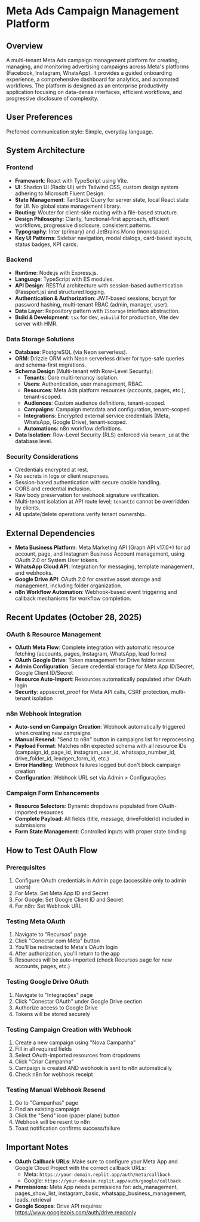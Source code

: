 # Meta Ads Campaign Management Platform

## Overview
A multi-tenant Meta Ads campaign management platform for creating, managing, and monitoring advertising campaigns across Meta's platforms (Facebook, Instagram, WhatsApp). It provides a guided onboarding experience, a comprehensive dashboard for analytics, and automated workflows. The platform is designed as an enterprise productivity application focusing on data-dense interfaces, efficient workflows, and progressive disclosure of complexity.

## User Preferences
Preferred communication style: Simple, everyday language.

## System Architecture

### Frontend
- **Framework**: React with TypeScript using Vite.
- **UI**: Shadcn UI (Radix UI) with Tailwind CSS, custom design system adhering to Microsoft Fluent Design.
- **State Management**: TanStack Query for server state, local React state for UI. No global state management library.
- **Routing**: Wouter for client-side routing with a file-based structure.
- **Design Philosophy**: Clarity, functional-first approach, efficient workflows, progressive disclosure, consistent patterns.
- **Typography**: Inter (primary) and JetBrains Mono (monospace).
- **Key UI Patterns**: Sidebar navigation, modal dialogs, card-based layouts, status badges, KPI cards.

### Backend
- **Runtime**: Node.js with Express.js.
- **Language**: TypeScript with ES modules.
- **API Design**: RESTful architecture with session-based authentication (Passport.js) and structured logging.
- **Authentication & Authorization**: JWT-based sessions, bcrypt for password hashing, multi-tenant RBAC (admin, manager, user).
- **Data Layer**: Repository pattern with `IStorage` interface abstraction.
- **Build & Development**: `tsx` for dev, `esbuild` for production, Vite dev server with HMR.

### Data Storage Solutions
- **Database**: PostgreSQL (via Neon serverless).
- **ORM**: Drizzle ORM with Neon serverless driver for type-safe queries and schema-first migrations.
- **Schema Design** (Multi-tenant with Row-Level Security):
    - **Tenants**: Core multi-tenancy isolation.
    - **Users**: Authentication, user management, RBAC.
    - **Resources**: Meta Ads platform resources (accounts, pages, etc.), tenant-scoped.
    - **Audiences**: Custom audience definitions, tenant-scoped.
    - **Campaigns**: Campaign metadata and configuration, tenant-scoped.
    - **Integrations**: Encrypted external service credentials (Meta, WhatsApp, Google Drive), tenant-scoped.
    - **Automations**: n8n workflow definitions.
- **Data Isolation**: Row-Level Security (RLS) enforced via `tenant_id` at the database level.

### Security Considerations
- Credentials encrypted at rest.
- No secrets in logs or client responses.
- Session-based authentication with secure cookie handling.
- CORS and credential inclusion.
- Raw body preservation for webhook signature verification.
- Multi-tenant isolation at API route level; `tenantId` cannot be overridden by clients.
- All update/delete operations verify tenant ownership.

## External Dependencies
- **Meta Business Platform**: Meta Marketing API (Graph API v17.0+) for ad account, page, and Instagram Business Account management, using OAuth 2.0 or System User tokens.
- **WhatsApp Cloud API**: Integration for messaging, template management, and webhooks.
- **Google Drive API**: OAuth 2.0 for creative asset storage and management, including folder organization.
- **n8n Workflow Automation**: Webhook-based event triggering and callback mechanisms for workflow completion.

## Recent Updates (October 28, 2025)

### OAuth & Resource Management
- **OAuth Meta Flow**: Complete integration with automatic resource fetching (accounts, pages, Instagram, WhatsApp, lead forms)
- **OAuth Google Drive**: Token management for Drive folder access
- **Admin Configuration**: Secure credential storage for Meta App ID/Secret, Google Client ID/Secret
- **Resource Auto-Import**: Resources automatically populated after OAuth login
- **Security**: appsecret_proof for Meta API calls, CSRF protection, multi-tenant isolation

### n8n Webhook Integration
- **Auto-send on Campaign Creation**: Webhook automatically triggered when creating new campaigns
- **Manual Resend**: "Send to n8n" button in campaigns list for reprocessing
- **Payload Format**: Matches n8n expected schema with all resource IDs (campaign_id, page_id, instagram_user_id, whatsapp_number_id, drive_folder_id, leadgen_form_id, etc.)
- **Error Handling**: Webhook failures logged but don't block campaign creation
- **Configuration**: Webhook URL set via Admin > Configurações

### Campaign Form Enhancements
- **Resource Selectors**: Dynamic dropdowns populated from OAuth-imported resources
- **Complete Payload**: All fields (title, message, driveFolderId) included in submissions
- **Form State Management**: Controlled inputs with proper state binding

## How to Test OAuth Flow

### Prerequisites
1. Configure OAuth credentials in Admin page (accessible only to admin users)
2. For Meta: Set Meta App ID and Secret
3. For Google: Set Google Client ID and Secret
4. For n8n: Set Webhook URL

### Testing Meta OAuth
1. Navigate to "Recursos" page
2. Click "Conectar com Meta" button
3. You'll be redirected to Meta's OAuth login
4. After authorization, you'll return to the app
5. Resources will be auto-imported (check Recursos page for new accounts, pages, etc.)

### Testing Google Drive OAuth
1. Navigate to "Integrações" page
2. Click "Conectar OAuth" under Google Drive section
3. Authorize access to Google Drive
4. Tokens will be stored securely

### Testing Campaign Creation with Webhook
1. Create a new campaign using "Nova Campanha"
2. Fill in all required fields
3. Select OAuth-imported resources from dropdowns
4. Click "Criar Campanha"
5. Campaign is created AND webhook is sent to n8n automatically
6. Check n8n for webhook receipt

### Testing Manual Webhook Resend
1. Go to "Campanhas" page
2. Find an existing campaign
3. Click the "Send" icon (paper plane) button
4. Webhook will be resent to n8n
5. Toast notification confirms success/failure

## Important Notes
- **OAuth Callback URLs**: Make sure to configure your Meta App and Google Cloud Project with the correct callback URLs:
  - Meta: `https://your-domain.replit.app/auth/meta/callback`
  - Google: `https://your-domain.replit.app/auth/google/callback`
- **Permissions**: Meta App needs permissions for: ads_management, pages_show_list, instagram_basic, whatsapp_business_management, leads_retrieval
- **Google Scopes**: Drive API requires: https://www.googleapis.com/auth/drive.readonly